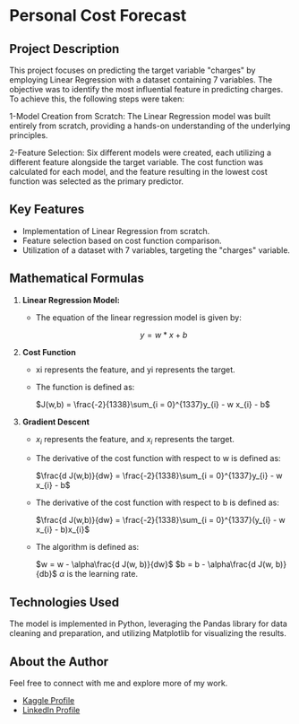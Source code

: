 # Personal Cost Forecast

## Project Description
This project focuses on predicting the target variable "charges" by employing Linear Regression with a dataset containing 7 variables. The objective was to identify the most influential feature in predicting charges. To achieve this, the following steps were taken:

1-Model Creation from Scratch:
The Linear Regression model was built entirely from scratch, providing a hands-on understanding of the underlying principles.

2-Feature Selection:
Six different models were created, each utilizing a different feature alongside the target variable. The cost function was calculated for each model, and the feature resulting in the lowest cost function was selected as the primary predictor.

## Key Features
- Implementation of Linear Regression from scratch.
- Feature selection based on cost function comparison.
- Utilization of a dataset with 7 variables, targeting the "charges" variable.

## Mathematical Formulas
1. **Linear Regression Model:**
   - The equation of the linear regression model is given by:
     
      $$ y = w * x + b $$
2. **Cost Function**
   - xi represents the feature, and yi represents the target.
     
   - The function is defined as:
     
      $J(w,b) = \frac{-2}{1338}\sum_{i = 0}^{1337}y_{i}  - w x_{i} - b$

4. **Gradient Descent**
   - $x_{i}$ represents the feature, and $x_{i}$ represents the target.
     
   - The derivative of the cost function with respect to w is defined as:
     
      $\frac{d J(w,b)}{dw} = \frac{-2}{1338}\sum_{i = 0}^{1337}y_{i}  - w x_{i} - b$
   - The derivative of the cost function with respect to b is defined as:
     
      $\frac{d J(w,b)}{dw} = \frac{-2}{1338}\sum_{i = 0}^{1337}(y_{i}  - w x_{i} - b)x_{i}$
   - The algorithm is defined as:
     
      $w = w - \alpha\frac{d J(w, b)}{dw}$
      $b = b - \alpha\frac{d J(w, b)}{db}$
     $\alpha$ is the learning rate.


## Technologies Used
The model is implemented in Python, leveraging the Pandas library for data cleaning and preparation, and utilizing Matplotlib for visualizing the results.
     
## About the Author
Feel free to connect with me and explore more of my work.

- [Kaggle Profile](https://www.kaggle.com/badrlakhal)
- [LinkedIn Profile](https://www.linkedin.com/in/badr-lakhal-721603276/)












